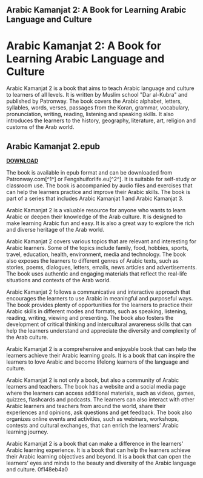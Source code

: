 ## Arabic Kamanjat 2: A Book for Learning Arabic Language and Culture

  
# Arabic Kamanjat 2: A Book for Learning Arabic Language and Culture
 
Arabic Kamanjat 2 is a book that aims to teach Arabic language and culture to learners of all levels. It is written by Muslim school "Dar al-Kubra" and published by Patronway. The book covers the Arabic alphabet, letters, syllables, words, verses, passages from the Koran, grammar, vocabulary, pronunciation, writing, reading, listening and speaking skills. It also introduces the learners to the history, geography, literature, art, religion and customs of the Arab world.
 
## Arabic Kamanjat 2.epub


[**DOWNLOAD**](https://kolbgerttechan.blogspot.com/?l=2tKE5H)

 
The book is available in epub format and can be downloaded from Patronway.com[^1^] or Fengshuiforlife.eu[^2^]. It is suitable for self-study or classroom use. The book is accompanied by audio files and exercises that can help the learners practice and improve their Arabic skills. The book is part of a series that includes Arabic Kamanjat 1 and Arabic Kamanjat 3.
 
Arabic Kamanjat 2 is a valuable resource for anyone who wants to learn Arabic or deepen their knowledge of the Arab culture. It is designed to make learning Arabic fun and easy. It is also a great way to explore the rich and diverse heritage of the Arab world.

Arabic Kamanjat 2 covers various topics that are relevant and interesting for Arabic learners. Some of the topics include family, food, hobbies, sports, travel, education, health, environment, media and technology. The book also exposes the learners to different genres of Arabic texts, such as stories, poems, dialogues, letters, emails, news articles and advertisements. The book uses authentic and engaging materials that reflect the real-life situations and contexts of the Arab world.
 
Arabic Kamanjat 2 follows a communicative and interactive approach that encourages the learners to use Arabic in meaningful and purposeful ways. The book provides plenty of opportunities for the learners to practice their Arabic skills in different modes and formats, such as speaking, listening, reading, writing, viewing and presenting. The book also fosters the development of critical thinking and intercultural awareness skills that can help the learners understand and appreciate the diversity and complexity of the Arab culture.
 
Arabic Kamanjat 2 is a comprehensive and enjoyable book that can help the learners achieve their Arabic learning goals. It is a book that can inspire the learners to love Arabic and become lifelong learners of the language and culture.

Arabic Kamanjat 2 is not only a book, but also a community of Arabic learners and teachers. The book has a website and a social media page where the learners can access additional materials, such as videos, games, quizzes, flashcards and podcasts. The learners can also interact with other Arabic learners and teachers from around the world, share their experiences and opinions, ask questions and get feedback. The book also organizes online events and activities, such as webinars, workshops, contests and cultural exchanges, that can enrich the learners' Arabic learning journey.
 
Arabic Kamanjat 2 is a book that can make a difference in the learners' Arabic learning experience. It is a book that can help the learners achieve their Arabic learning objectives and beyond. It is a book that can open the learners' eyes and minds to the beauty and diversity of the Arabic language and culture.
 0f148eb4a0
